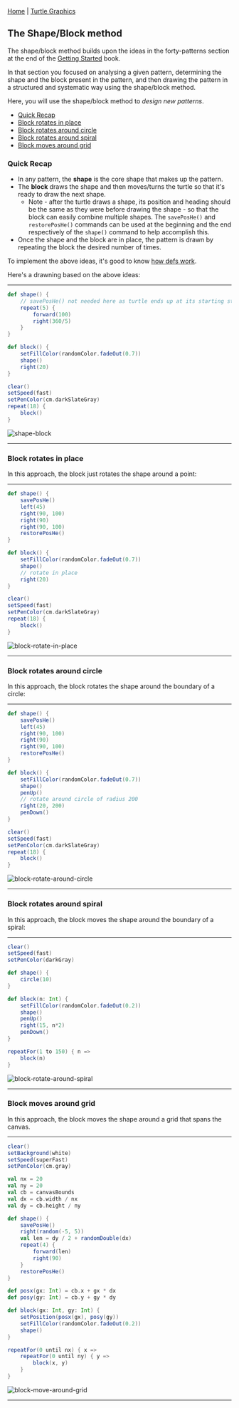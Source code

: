 <div class="nav">
  <a href="../index.html">Home</a> | <a href="../turtle-index.html">Turtle Graphics</a>
</div>

## The Shape/Block method
The shape/block method builds upon the ideas in the forty-patterns section at the end of the [Getting Started](http://wiki.kogics.net/kojo-codeactive-books#getting-started) book. 

In that section you focused on analysing a given pattern, determining the shape and the block present in the pattern, and then drawing the pattern in a structured and systematic way using the shape/block method.

Here, you will use the shape/block method to *design new patterns*.
* [Quick Recap](#quick-recap)
* [Block rotates in place](#block-rotates-in-place)
* [Block rotates around circle](#block-rotates-around-circle)
* [Block rotates around spiral](#block-rotates-around-spiral)
* [Block moves around grid](#block-moves-around-grid)

### Quick Recap
* In any pattern, the **shape** is the core shape that makes up the pattern.
* The **block** draws the shape and then moves/turns the turtle so that it's ready to draw the next shape.
  * Note - after the turtle draws a shape, its position and heading should be the same as they were before drawing the shape - so that the block can easily combine multiple shapes. The `savePosHe()` and `restorePosHe()` commands can be used at the beginning and the end respectively of the `shape()` command to help accomplish this.
* Once the shape and the block are in place, the pattern is drawn by repeating the block the desired number of times.

To implement the above ideas, it's good to know [how defs work](../reference/turtle.html#def).

Here's a drawning based on the above ideas:

---

```scala
def shape() {
    // savePosHe() not needed here as turtle ends up at its starting state
    repeat(5) {
        forward(100)
        right(360/5)
    }
}

def block() {
    setFillColor(randomColor.fadeOut(0.7))
    shape()
    right(20)
}

clear()
setSpeed(fast)
setPenColor(cm.darkSlateGray)
repeat(18) {
    block()
}
```
![shape-block](shape-block.png)

---

### Block rotates in place
In this approach, the block just rotates the shape around a point:

---

```scala
def shape() {
    savePosHe()
    left(45)
    right(90, 100)
    right(90)
    right(90, 100)
    restorePosHe()
}

def block() {
    setFillColor(randomColor.fadeOut(0.7))
    shape()
    // rotate in place
    right(20)
}

clear()
setSpeed(fast)
setPenColor(cm.darkSlateGray)
repeat(18) {
    block()
}
```
![block-rotate-in-place](block-rotate-in-place.png)

---

### Block rotates around circle
In this approach, the block rotates the shape around the boundary of a circle:

---

```scala
def shape() {
    savePosHe()
    left(45)
    right(90, 100)
    right(90)
    right(90, 100)
    restorePosHe()
}

def block() {
    setFillColor(randomColor.fadeOut(0.7))
    shape()
    penUp()
    // rotate around circle of radius 200
    right(20, 200)
    penDown()
}

clear()
setSpeed(fast)
setPenColor(cm.darkSlateGray)
repeat(18) {
    block()
}
```
![block-rotate-around-circle](block-rotate-around-circle.png)

---

### Block rotates around spiral
In this approach, the block moves the shape around the boundary of a spiral:

---

```scala
clear()
setSpeed(fast)
setPenColor(darkGray)

def shape() {
    circle(10)
}

def block(n: Int) {
    setFillColor(randomColor.fadeOut(0.2))
    shape()
    penUp()
    right(15, n*2)
    penDown()
}

repeatFor(1 to 150) { n =>
    block(n)
}
```
![block-rotate-around-spiral](block-rotate-around-spiral.png)

---

### Block moves around grid
In this approach, the block moves the shape around a grid that spans the canvas.

---

```scala
clear()
setBackground(white)
setSpeed(superFast)
setPenColor(cm.gray)

val nx = 20
val ny = 20
val cb = canvasBounds
val dx = cb.width / nx
val dy = cb.height / ny

def shape() {
    savePosHe()
    right(random(-5, 5))
    val len = dy / 2 + randomDouble(dx)
    repeat(4) {
        forward(len)
        right(90)
    }
    restorePosHe()
}

def posx(gx: Int) = cb.x + gx * dx
def posy(gy: Int) = cb.y + gy * dy

def block(gx: Int, gy: Int) {
    setPosition(posx(gx), posy(gy))
    setFillColor(randomColor.fadeOut(0.2))
    shape()
}

repeatFor(0 until nx) { x =>
    repeatFor(0 until ny) { y =>
        block(x, y)
    }
}
```
![block-move-around-grid](block-move-around-grid.png)

---
